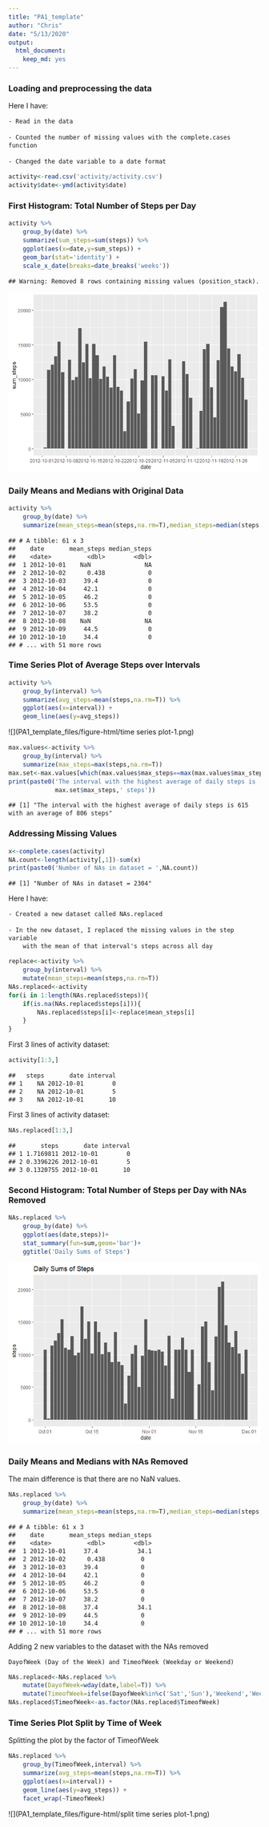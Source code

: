 ```yaml
---
title: "PA1_template"
author: "Chris"
date: "5/13/2020"
output:
  html_document:
    keep_md: yes
---
```




### Loading and preprocessing the data

Here I have:

    - Read in the data
    
    - Counted the number of missing values with the complete.cases function
    
    - Changed the date variable to a date format


```r
activity<-read.csv('activity/activity.csv')
activity$date<-ymd(activity$date)
```
### First Histogram: Total Number of Steps per Day


```r
activity %>%
    group_by(date) %>%
    summarize(sum_steps=sum(steps)) %>%
    ggplot(aes(x=date,y=sum_steps)) + 
    geom_bar(stat='identity') + 
    scale_x_date(breaks=date_breaks('weeks'))
```

```
## Warning: Removed 8 rows containing missing values (position_stack).
```

![](PA1_template_files/figure-html/histogram-1.png)<!-- -->
### Daily Means and Medians with Original Data


```r
activity %>%
    group_by(date) %>%
    summarize(mean_steps=mean(steps,na.rm=T),median_steps=median(steps,na.rm=T))
```

```
## # A tibble: 61 x 3
##    date       mean_steps median_steps
##    <date>          <dbl>        <dbl>
##  1 2012-10-01    NaN               NA
##  2 2012-10-02      0.438            0
##  3 2012-10-03     39.4              0
##  4 2012-10-04     42.1              0
##  5 2012-10-05     46.2              0
##  6 2012-10-06     53.5              0
##  7 2012-10-07     38.2              0
##  8 2012-10-08    NaN               NA
##  9 2012-10-09     44.5              0
## 10 2012-10-10     34.4              0
## # ... with 51 more rows
```
### Time Series Plot of Average Steps over Intervals


```r
activity %>%
    group_by(interval) %>%
    summarize(avg_steps=mean(steps,na.rm=T)) %>%
    ggplot(aes(x=interval)) +
    geom_line(aes(y=avg_steps))
```

![](PA1_template_files/figure-html/time series plot-1.png)<!-- -->

```r
max.values<-activity %>%
    group_by(interval) %>%
    summarize(max_steps=max(steps,na.rm=T))
max.set<-max.values[which(max.values$max_steps==max(max.values$max_steps)),]
print(paste0('The interval with the highest average of daily steps is ',max.set$interval,' with an average of ',
             max.set$max_steps,' steps'))
```

```
## [1] "The interval with the highest average of daily steps is 615 with an average of 806 steps"
```

### Addressing Missing Values


```r
x<-complete.cases(activity)
NA.count<-length(activity[,1])-sum(x)
print(paste0('Number of NAs in dataset = ',NA.count))
```

```
## [1] "Number of NAs in dataset = 2304"
```

Here I have:

    - Created a new dataset called NAs.replaced
    
    - In the new dataset, I replaced the missing values in the step variable 
        with the mean of that interval's steps across all day
    

```r
replace<-activity %>%
    group_by(interval) %>%
    mutate(mean_steps=mean(steps,na.rm=T))
NAs.replaced<-activity
for(i in 1:length(NAs.replaced$steps)){
    if(is.na(NAs.replaced$steps[i])){
        NAs.replaced$steps[i]<-replace$mean_steps[i]
    }
}
```

First 3 lines of activity dataset:


```r
activity[1:3,]
```

```
##   steps       date interval
## 1    NA 2012-10-01        0
## 2    NA 2012-10-01        5
## 3    NA 2012-10-01       10
```

First 3 lines of activity dataset:


```r
NAs.replaced[1:3,]
```

```
##       steps       date interval
## 1 1.7169811 2012-10-01        0
## 2 0.3396226 2012-10-01        5
## 3 0.1320755 2012-10-01       10
```
### Second Histogram: Total Number of Steps per Day with NAs Removed


```r
NAs.replaced %>%
    group_by(date) %>%
    ggplot(aes(date,steps))+
    stat_summary(fun=sum,geom='bar')+
    ggtitle('Daily Sums of Steps')
```

![](PA1_template_files/figure-html/unnamed-chunk-4-1.png)<!-- -->

### Daily Means and Medians with NAs Removed

The main difference is that there are no NaN values.


```r
NAs.replaced %>%
    group_by(date) %>%
    summarize(mean_steps=mean(steps,na.rm=T),median_steps=median(steps,na.rm=T))
```

```
## # A tibble: 61 x 3
##    date       mean_steps median_steps
##    <date>          <dbl>        <dbl>
##  1 2012-10-01     37.4           34.1
##  2 2012-10-02      0.438          0  
##  3 2012-10-03     39.4            0  
##  4 2012-10-04     42.1            0  
##  5 2012-10-05     46.2            0  
##  6 2012-10-06     53.5            0  
##  7 2012-10-07     38.2            0  
##  8 2012-10-08     37.4           34.1
##  9 2012-10-09     44.5            0  
## 10 2012-10-10     34.4            0  
## # ... with 51 more rows
```

Adding 2 new variables to the dataset with the NAs removed

    DayofWeek (Day of the Week) and TimeofWeek (Weekday or Weekend)


```r
NAs.replaced<-NAs.replaced %>%
    mutate(DayofWeek=wday(date,label=T)) %>%
    mutate(TimeofWeek=ifelse(DayofWeek%in%c('Sat','Sun'),'Weekend','Weekday'))
NAs.replaced$TimeofWeek<-as.factor(NAs.replaced$TimeofWeek)
```
### Time Series Plot Split by Time of Week

Splitting the plot by the factor of TimeofWeek


```r
NAs.replaced %>%
    group_by(TimeofWeek,interval) %>%
    summarize(avg_steps=mean(steps,na.rm=T)) %>%
    ggplot(aes(x=interval)) +
    geom_line(aes(y=avg_steps)) + 
    facet_wrap(~TimeofWeek)
```

![](PA1_template_files/figure-html/split time series plot-1.png)<!-- -->


